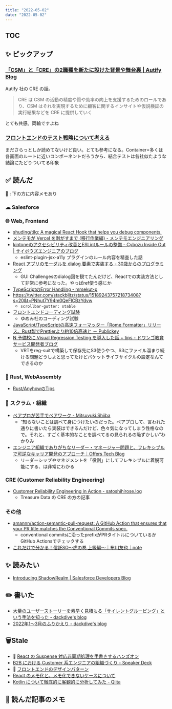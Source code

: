 ```yaml
---
title: "2022-05-02"
date: "2022-05-02"
---
```


## TOC

<!-- ## 💬 ひとこと -->


## ✨ ピックアップ

### [「CSM」と「CRE」の2職種を新たに設けた背景や舞台裏 | Autify Blog](https://blog.autify.com/ja/from-csce-to-csm-and-cre)

Autify 社の CRE の話。

> CRE は CSM の活動の精度や質や効率の向上を支援するためのロールであり、CSM はそれを実現するために顧客に関するインサイトや仮説検証の実行結果などを CRE に提供していく

とても共感。両輪ですよね

### [フロントエンドのテスト戦略について考える](https://zenn.dev/koki_tech/articles/a96e58695540a7)

まださらっとしか読めてないけど良い。とても参考になる。Container=多くは各画面のルートに近いコンポーネントだろうから、結合テストは各社似たような結論にたどりついてる印象

## ✅ 読んだ

📝 : 下の方に内容メモあり

### ☁︎ Salesforce


### 🌐 Web, Frontend

- [shuding/tilg: A magical React Hook that helps you debug components.](https://github.com/shuding/tilg)
- [メンテモが Vercel を剥がすまで (移行作業編) - メンテモエンジニアリング](https://engineering.mentemo.com/entry/goodbye-vercel-02)
- [kintoneのアクセシビリティ改善とESLintルールの整備 - Cybozu Inside Out | サイボウズエンジニアのブログ](https://blog.cybozu.io/entry/2022/04/25/110000)
  - eslint-plugin-jsx-a11y プラグインのルール内容を精査した話
- [React アプリのモーダルを dialog 要素で実装する - 30歳からのプログラミング](https://numb86-tech.hatenablog.com/entry/2020/02/29/183517)
  - GUI Challengesのdialog回を観てたんだけど、Reactでの実装方法として非常に参考になった。やっぱref使う感じか
- [TypeScriptのError Handling - mrsekut-p](https://scrapbox.io/mrsekut-p/TypeScript%E3%81%AEError_Handling)
- https://twitter.com/stackblitz/status/1518924375721873408?s=20&t=PNhut7Y94m0QeFlCBzYdvw
  - `scrollbar-gutter: stable`
- [フロントエンドコーディング試験](https://notion.yumemi.co.jp/0e9ef27b55704d7882aab55cc86c999d)
  - ゆめみ社のコーディング試験
- [JavaScript/TypeScriptの高速フォーマッター「Rome Formatter」リリース。Rust製でPrettierより約10倍高速と － Publickey](https://www.publickey1.jp/blog/22/javascripttypescriptrome_formatterrustprettier10.html)
- [N 予備校に Visual Regression Testing を導入した話 + tips - ドワンゴ教育サービス開発者ブログ](https://blog.nnn.dev/entry/2021/04/30/110000)
  - VRTをreg-suitで構築して保存先にS3使うやつ、S3にファイル溜まり続ける問題どうしよと思ってたけどバケットライフサイクルの設定なんてできるのか

### 🦀 Rust, WebAssembly

- [Rust/AnyhowのTips](https://zenn.dev/yukinarit/articles/b39cd42820f29e)

### 🤝 スクラム・組織

- [ペアプロが苦手でペアワーク - Mitsuyuki.Shiiba](https://bufferings.hatenablog.com/entry/2022/04/14/190418)
  - “知らないことは調べて身につけたいのだった。ペアプロして、言われた通りに書いたら実装はできるんだけど、色々気になってしまう性格なので。それと、すごく基本的なことを調べてるの見られるの恥ずかしい”わかりみ
- [エンジニア組織でありがちなリーダー・マネージャー問題と、フレキシブルで可逆なキャリア開発のアプローチ｜Offers Tech Blog](https://zenn.dev/offers/articles/20220415-leader-and-manager-roles-in-overflow)
  - リーダーシップやマネジメントを「役割」にしてフレキシブルに着脱可能にする、は非常にわかる

### CRE (Customer Reliability Engineering)

- [Customer Reliability Engineering in Action - satoshihirose.log](https://satoshihirose.hateblo.jp/entry/2022/02/14/113450)
  - Treasure Data の CRE の方の記事

### その他

- [amannn/action-semantic-pull-request: A GitHub Action that ensures that your PR title matches the Conventional Commits spec.](https://github.com/amannn/action-semantic-pull-request)
  - conventional commitsに沿ったprefixがPRタイトルについているかGitHub Actionsでチェックする
- [これだけで分かる！信託SO～虎の巻 上級編～｜布川友也｜note](https://note.com/loglass_fukawa/n/nd98b8012c9fa)

## ✨ 読みたい

- [Introducing ShadowRealm | Salesforce Developers Blog](https://developer.salesforce.com/blogs/2022/04/introducing-shadowrealm)

## ✏️ 書いた

- [大量のユーザーストーリーを素早く見積もる「サイレントグルーピング」という手法を知った - dackdive's blog](https://dackdive.hateblo.jp/entry/2022/04/22/090000)
- [2022年1〜3月のふりかえり - dackdive's blog](https://dackdive.hateblo.jp/entry/2022/04/16/223619)

## 🗑Stale

- 📕 [React の Suspense 対応非同期処理を手書きするハンズオン](https://zenn.dev/uhyo/books/react-concurrent-handson)
- [B2B における Customer 系エンジニアの組織づくり - Speaker Deck](https://speakerdeck.com/torutakahashi/b2bniokerucustomerxi-enziniafalsezu-zhi-dukuri)
- 📕 [フロントエンドのデザインパターン](https://zenn.dev/morinokami/books/learning-patterns-1)
- [React のメモ化と、メモ化できないケースについて](https://zenn.dev/ykdr8/articles/e08ac2b0e7b880?utm_source=pocket_mylist)
- [Kotlin について徹底的に客観的に分析してみた - Qiita](https://qiita.com/doyaaaaaken/items/5ac162f3b6d77a779ae8?utm_source=pocket_mylist)

## 📝 読んだ記事のメモ
